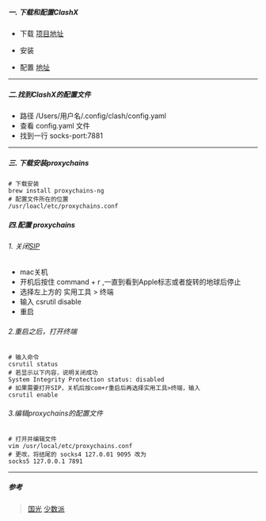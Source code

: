 ##### 一. 下载和配置ClashX
*  下载 [项目地址](https://github.com/Dreamacro/clash/) 

* 安装 

* 配置 [地址](https://renzhe.cloud/user/tutorial?os=mac&client=clashx)
***

##### 二.找到ClashX的配置文件
* 路径 /Users/用户名/.config/clash/config.yaml
* 查看 config.yaml 文件
* 找到一行 socks-port:7881

***

##### 三. 下载安装proxychains
```shell
# 下载安装
brew install proxychains-ng
# 配置文件所在的位置
/usr/loacl/etc/proxychains.conf
```
##### 四.配置 proxychains
######   1. 关闭[SIP](https://support.apple.com/zh-cn/HT204899)
* mac关机
* 开机后按住 command + r ,一直到看到Apple标志或者旋转的地球后停止
* 选择左上方的 实用工具 > 终端
* 输入 csrutil disable
* 重启
###### 2.重启之后，打开终端
```shell
# 输入命令
csrutil status
# 若显示以下内容，说明关闭成功
System Integrity Protection status: disabled
# 如果需要打开SIP，关机后按com+r重启后再选择实用工具>终端，输入
csrutil enable
```
###### 3.编辑proxychains的配置文件
```shell
# 打开并编辑文件
vim /usr/local/etc/proxychains.conf
# 更改，将结尾的 socks4 127.0.01 9095 改为
socks5 127.0.0.1 7891
```

***
##### 参考
> [国光](https://www.sqlsec.com/2019/12/macos.html#toc-heading-15)
> [少数派](https://sspai.com/post/55066)
